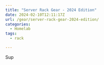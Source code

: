 ```yaml
---
title: "Server Rack Gear - 2024 Edition"
date: 2024-02-10T12:11:17Z
url: /gear/server-rack-gear-2024-edition/
categories:
  - Homelab
tags:
  - rack

---
```


Sup